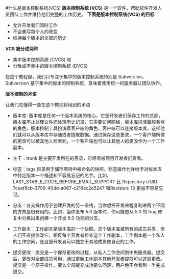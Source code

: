 #什么是版本控制系统(VCS)
**版本控制系统 (VCS)** 是一个软件，帮助软件开发人员团队工作并维持他们完整的工作历史。
**下面是版本控制系统(VCS) 的目标**  

-  允许开发者们同时工作
-  不会重写每个人的改变
-  维持每个版本的全部的历史

**VCS 被分成两种**  

- 集中版本控制系统 (CVCS) 和
- 分散或不集中的版本控制系统 (DVCS)

在这个教程里，我们只专注于集中的版本控制系统特别是 Subversion，Subversion 基于集中的版本的控制系统，意味着使用统一的服务器让团队协作。

**版本控制的术语**  

让我们先懂得一些在这个教程将用到的术语 

- 版本库: 版本库是任何一个版本系统的核心，它是开发者们保存工作的总部，版本库不止处理文件还处理历史记录，它需要访问网络，版本库扮演着服务器的角色，版本控制工具扮演着客户端的角色，客户端可以连接版本库，这样他们就可以从版本库中存储或者提取数据。通过保存这些更改，一个客户端所做的更改可以被其他人检索到，一个客户端也可以让其他人的更改作为一个工作副本。  

- 主干：trunk 是主要开发所在的目录，它经常被项目开发者们查看。  

- 标签：tags 目录用于储存项目中被命名的快照，标签操作允许给予对版本库中特定版本一个描述和不容易忘记的名字。比如，LAST_STABLE_CODE_BEFORE_EMAIL_SUPPORT 比 Repository UUID: 7ceef8cb-3799-40dd-a067-c216ec2e5247 和Revision: 13 更加不容易忘记。  

- 分支：分支操作用于创建开发的另一条线，当你想把开发进程复制进两个不同的方向是很有用的。比如，当你发布 5.0 版本时，你可能想从 5.0 的 bug 修复中分离出来创建一个开发 6.0 功能的分支。

- 工作副本：工作副本是版本库的一个快照。这个版本库被所有的成员共享，但人们不直接修改它，相反每个开发者检查这个工作副本，工作副本是一个私人的工作空间，在这里开发者可以独立于其他成员做自己的工作。  

- 提交更改：提交是一个保存更改的过程，从私人工作空间到中央服务器。提交后，更改对全部成员可用，通过更新工作副本其他开发者提取可以这些更改。提交是一个原子操作，要么全部提交成功要么回滚，用户绝不会看到一半完成提交。






